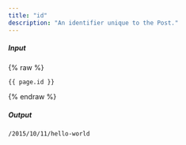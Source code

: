 ```yaml
---
title: "id"
description: "An identifier unique to the Post."
---
```

##### Input

{% raw %}
~~~liquid
{{ page.id }}
~~~
{% endraw %}

##### Output

~~~html
/2015/10/11/hello-world
~~~
